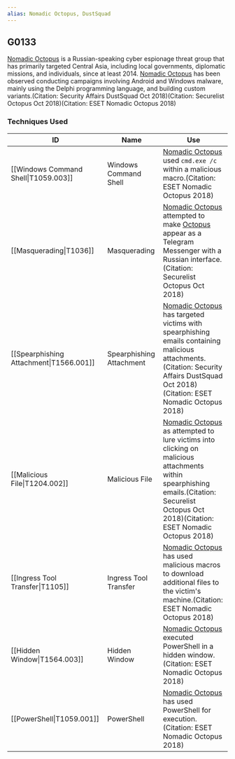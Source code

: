 ```yaml
---
alias: Nomadic Octopus, DustSquad
---
```


## G0133


[Nomadic Octopus](https://attack.mitre.org/groups/G0133) is a Russian-speaking cyber espionage threat group that has primarily targeted Central Asia, including local governments, diplomatic missions, and individuals, since at least 2014. [Nomadic Octopus](https://attack.mitre.org/groups/G0133) has been observed conducting campaigns involving Android and Windows malware, mainly using the Delphi programming language, and building custom variants.(Citation: Security Affairs DustSquad Oct 2018)(Citation: Securelist Octopus Oct 2018)(Citation: ESET Nomadic Octopus 2018)


### Techniques Used

| ID | Name | Use |
| --- | --- | --- |
| [[Windows Command Shell\|T1059.003]] | Windows Command Shell | [Nomadic Octopus](https://attack.mitre.org/groups/G0133) used <code>cmd.exe /c</code> within a malicious macro.(Citation: ESET Nomadic Octopus 2018) |
| [[Masquerading\|T1036]] | Masquerading | [Nomadic Octopus](https://attack.mitre.org/groups/G0133) attempted to make [Octopus](https://attack.mitre.org/software/S0340) appear as a  Telegram Messenger with a Russian interface.(Citation: Securelist Octopus Oct 2018) |
| [[Spearphishing Attachment\|T1566.001]] | Spearphishing Attachment | [Nomadic Octopus](https://attack.mitre.org/groups/G0133) has targeted victims with spearphishing emails containing malicious attachments.(Citation: Security Affairs DustSquad Oct 2018)(Citation: ESET Nomadic Octopus 2018) |
| [[Malicious File\|T1204.002]] | Malicious File | [Nomadic Octopus](https://attack.mitre.org/groups/G0133) as attempted to lure victims into clicking on malicious attachments within spearphishing emails.(Citation: Securelist Octopus Oct 2018)(Citation: ESET Nomadic Octopus 2018) |
| [[Ingress Tool Transfer\|T1105]] | Ingress Tool Transfer | [Nomadic Octopus](https://attack.mitre.org/groups/G0133) has used malicious macros to download additional files to the victim's machine.(Citation: ESET Nomadic Octopus 2018)  |
| [[Hidden Window\|T1564.003]] | Hidden Window | [Nomadic Octopus](https://attack.mitre.org/groups/G0133) executed PowerShell in a hidden window.(Citation: ESET Nomadic Octopus 2018)  |
| [[PowerShell\|T1059.001]] | PowerShell | [Nomadic Octopus](https://attack.mitre.org/groups/G0133) has used PowerShell for execution.(Citation: ESET Nomadic Octopus 2018)  |
